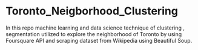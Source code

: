 # Toronto_Neigborhood_Clustering
In this repo machine learning and data science technique of clustering , segmentation utilized to explore the neighborhood of Toronto by using Foursquare API and scraping dataset from Wikipedia using Beautiful Soup. 
